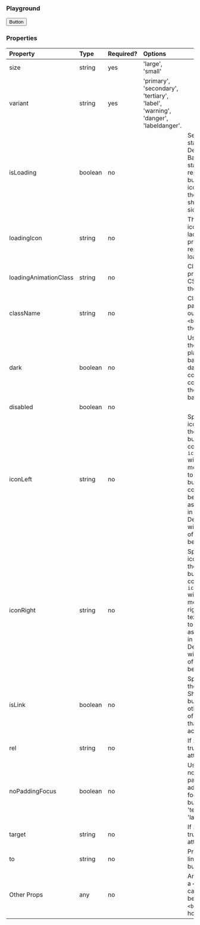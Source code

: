 <Anchor idToScrollTo="playground"><h3>Playground</h3></Anchor>

<Playground>
    <Button>Button</Button>
</Playground>

<Anchor idToScrollTo="properties"><h3>Properties</h3></Anchor>

| Property       | Type    | Required? | Options                                                                          | Notes                                                                                                                                                                                                                                                                                                                     |
| :------------- | :------ | :-------- | :------------------------------------------------------------------------------- | ------------------------------------------------------------------------------------------------------------------------------------------------------------------------------------------------------------------------------------------------------------------------------------------------------------------------- |
| size           | string  | yes       | 'large', 'small'                                                                 |                                                                                                                                                                                                                                                                                                                           |
| variant        | string  | yes       | 'primary', 'secondary', 'tertiary', 'label', 'warning', 'danger', 'labeldanger'. |                                                                                                                                                                                                                                                                                                                           |
| isLoading        | boolean  | no       |  | Sets the loading state of a button. Default is `false`. Based on thise state, loading icon replaces the button's left/right icons or if none of them is present shows on the right side.                                                                                                                                                                                                                                                                                                                      |
| loadingIcon        | string  | no       |  | The name of the icon used for laoding state. If provided, will replace the default loading icon.                                                                                                                                                                                                                                                                                                                         |
| loadingAnimationClass        | string  | no       |  | Class name to provide different CSS animation for the loading button.                                                                                                                                                                                                                                                                                                                       |
| className      | string  | no        |                                                                                  | Classnames can be passed to the outermost wrapping `<button>` element of the component.                                                                                                                                                                                                                                   |
| dark           | boolean | no        |                                                                                  | Use when you need the button to be placed on a dark background. When dark is true, the colours change to contrast better with the dark background.                                                                                                                                                                        |
| disabled       | boolean | no        |                                                                                  |                                                                                                                                                                                                                                                                                                                           |
| iconLeft       | string  | no        |                                                                                  | Specifies an MDI icon to be used to the left of the button's text content. Example: `iconLeft='Download'` will show the mdiDownload icon to the left of the button's text content. Needs to be spelled exactly as the icon's name in the Material Design Icons library, with the exception of the 'mdi' at the beginning. |
| iconRight      | string  | no        |                                                                                  | Specifies an MDI icon to be used to the right of the button's text content. Example: `iconRight='Share'` will show the mdiShare icon to the right of the button's text content. Needs to be spelled exactly as the icon's name in the Material Design Icons library, with the exception of the 'mdi' at the beginning.    |
| isLink         | boolean | no        |                                                                                  | Specifies whether the button is a link. Should be used for buttons that lead to other pages outside of the App rather than perform an action.                                                                                                                                                                             |
| rel            | string  | no        |                                                                                  | If `isLink` is set to true, set the `rel` attribute of the link.                                                                                                                                                                                                                                                          |
| noPaddingFocus | boolean | no        |                                                                                  | Used to signify that no additional padding will be added to the focused state of buttons of variant 'tertiary', 'label', and 'labeldanger'.                                                                                                                                                                               |
| target         | string  | no        |                                                                                  | If `isLink` is set to true, set the `target` attribute of the link.                                                                                                                                                                                                                                                       |
| to             | string  | no        |                                                                                  | Provides a link for links used as buttons.                                                                                                                                                                                                                                                                                |
| Other Props    | any     | no        |                                                                                  | Any other props that a `<button>` element can take. These will be applied to the `<button>` element holding the button.                                                                                                                                                                                                   |

